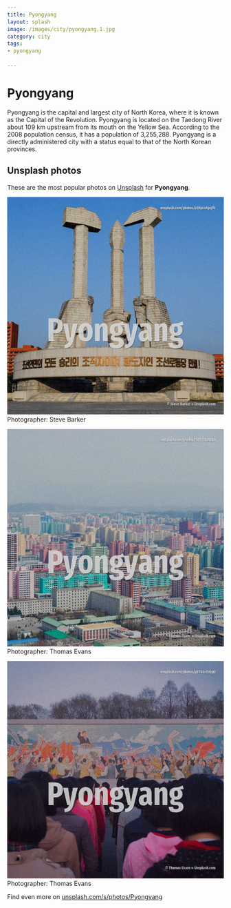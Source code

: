```yaml
---
title: Pyongyang
layout: splash
image: /images/city/pyongyang.1.jpg
category: city
tags:
- pyongyang

---
```

# Pyongyang

Pyongyang  is the capital and largest city of North Korea, where it is known as the Capital of the  Revolution. Pyongyang is located on the Taedong River about 109 km  upstream from its mouth on the Yellow Sea. According to the 2008 population census, it has a population of 3,255,288. Pyongyang is a directly administered city  with a status equal to that of the North Korean  provinces.  

 
## Unsplash photos
These are the most popular photos on [Unsplash](https://unsplash.com) for **Pyongyang**.
 
![Pyongyang](/images/city/pyongyang.1.jpg)
Photographer:  Steve Barker
 
![Pyongyang](/images/city/pyongyang.2.jpg)
Photographer:  Thomas Evans
 
![Pyongyang](/images/city/pyongyang.3.jpg)
Photographer:  Thomas Evans
 
Find even more on [unsplash.com/s/photos/Pyongyang](https://unsplash.com/s/photos/Pyongyang)
 
